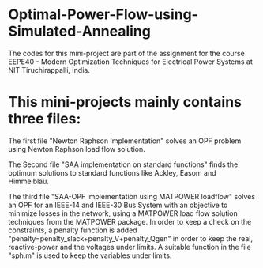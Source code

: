 # Optimal-Power-Flow-using-Simulated-Annealing

The codes for this mini-project are part of the assignment for the course EEPE40 - Modern Optimization Techniques for Electrical Power Systems at NIT Tiruchirappalli, India.

# This mini-projects mainly contains three files:   
The first file "Newton Raphson Implementation" solves an OPF problem using Newton Raphson load flow solution.  

The Second file "SAA implementation on standard functions" finds the optimum solutions to standard functions like Ackley, Easom and Himmelblau.  

The third file "SAA-OPF implementation using MATPOWER loadflow" solves an OPF for an IEEE-14 and IEEE-30 Bus System with an objective to minimize losses in the network, using a MATPOWER load flow solution techniques from the MATPOWER package. In order to keep a check on the constraints, a penalty function is added "penalty=penalty_slack+penalty_V+penalty_Qgen" in order to keep the real, reactive-power and the voltages under limits. A suitable function in the file "sph.m" is used to keep the variables under limits.  
